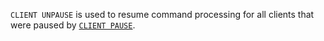 `CLIENT UNPAUSE` is used to resume command processing for all clients that were paused by [`CLIENT PAUSE`](client-pause.md).
